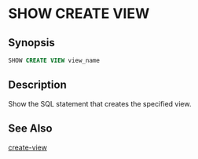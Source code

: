 SHOW CREATE VIEW
================

Synopsis
--------

``` sql
SHOW CREATE VIEW view_name
```

Description
-----------

Show the SQL statement that creates the specified view.

See Also
--------

[create-view](./create-view.html)
